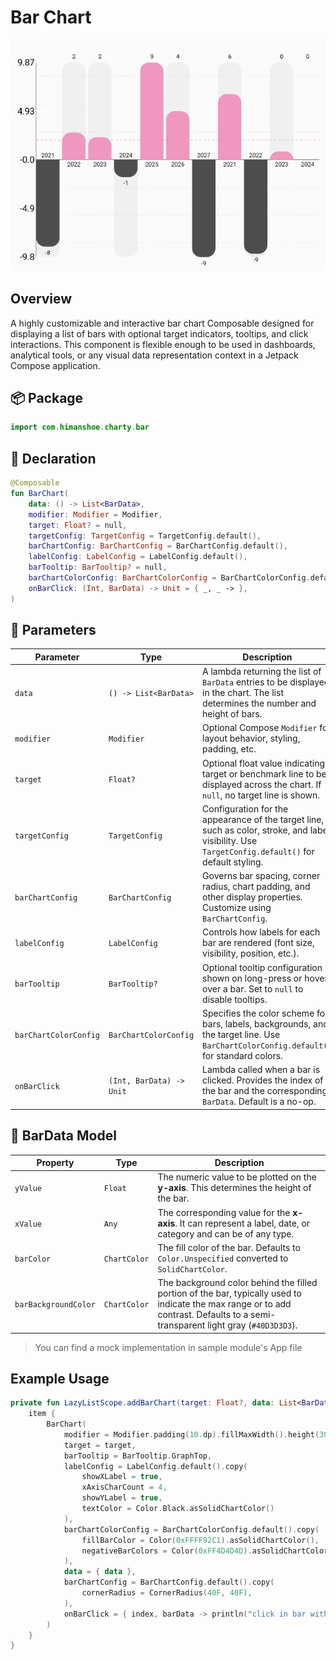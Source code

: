 # Bar Chart

![barchart_01.png](../site/img/bar/barchart_01.png)

## Overview
A highly customizable and interactive bar chart Composable designed for displaying a list of bars with optional target indicators, tooltips, and click interactions. This component is flexible enough to be used in dashboards, analytical tools, or any visual data representation context in a Jetpack Compose application.

## 📦 Package

```kotlin
import com.himanshoe.charty.bar
```

## 🧱 Declaration
```kotlin
@Composable
fun BarChart(
    data: () -> List<BarData>,
    modifier: Modifier = Modifier,
    target: Float? = null,
    targetConfig: TargetConfig = TargetConfig.default(),
    barChartConfig: BarChartConfig = BarChartConfig.default(),
    labelConfig: LabelConfig = LabelConfig.default(),
    barTooltip: BarTooltip? = null,
    barChartColorConfig: BarChartColorConfig = BarChartColorConfig.default(),
    onBarClick: (Int, BarData) -> Unit = { _, _ -> },
)
```

## 🔧 Parameters
| Parameter             | Type                     | Description                                                                                                                                         |
|-----------------------|--------------------------|-----------------------------------------------------------------------------------------------------------------------------------------------------|
| `data`                | `() -> List<BarData>`    | A lambda returning the list of `BarData` entries to be displayed in the chart. The list determines the number and height of bars.                   |
| `modifier`            | `Modifier`               | Optional Compose `Modifier` for layout behavior, styling, padding, etc.                                                                             |
| `target`              | `Float?`                 | Optional float value indicating a target or benchmark line to be displayed across the chart. If `null`, no target line is shown.                    |
| `targetConfig`        | `TargetConfig`           | Configuration for the appearance of the target line, such as color, stroke, and label visibility. Use `TargetConfig.default()` for default styling. |
| `barChartConfig`      | `BarChartConfig`         | Governs bar spacing, corner radius, chart padding, and other display properties. Customize using `BarChartConfig`.                                  |
| `labelConfig`         | `LabelConfig`            | Controls how labels for each bar are rendered (font size, visibility, position, etc.).                                                              |
| `barTooltip`          | `BarTooltip?`            | Optional tooltip configuration shown on long-press or hover over a bar. Set to `null` to disable tooltips.                                          |
| `barChartColorConfig` | `BarChartColorConfig`    | Specifies the color scheme for bars, labels, backgrounds, and the target line. Use `BarChartColorConfig.default()` for standard colors.             |
| `onBarClick`          | `(Int, BarData) -> Unit` | Lambda called when a bar is clicked. Provides the index of the bar and the corresponding `BarData`. Default is a no-op.                             |


## 🧮 BarData Model
| Property             | Type         | Description                                                                                                                                                                      |
|----------------------|--------------|----------------------------------------------------------------------------------------------------------------------------------------------------------------------------------|
| `yValue`             | `Float`      | The numeric value to be plotted on the **y-axis**. This determines the height of the bar.                                                                                        |
| `xValue`             | `Any`        | The corresponding value for the **x-axis**. It can represent a label, date, or category and can be of any type.                                                                  |
| `barColor`           | `ChartColor` | The fill color of the bar. Defaults to `Color.Unspecified` converted to `SolidChartColor`.                                                                                       |
| `barBackgroundColor` | `ChartColor` | The background color behind the filled portion of the bar, typically used to indicate the max range or to add contrast. Defaults to a semi-transparent light gray (`#40D3D3D3`). |


> You can find a mock implementation in sample module's App file

## Example Usage

```kotlin
private fun LazyListScope.addBarChart(target: Float?, data: List<BarData>) {
    item {
        BarChart(
            modifier = Modifier.padding(10.dp).fillMaxWidth().height(300.dp),
            target = target,
            barTooltip = BarTooltip.GraphTop,
            labelConfig = LabelConfig.default().copy(
                showXLabel = true,
                xAxisCharCount = 4,
                showYLabel = true,
                textColor = Color.Black.asSolidChartColor()
            ),
            barChartColorConfig = BarChartColorConfig.default().copy(
                fillBarColor = Color(0xFFFF92C1).asSolidChartColor(),
                negativeBarColors = Color(0xFF4D4D4D).asSolidChartColor()
            ),
            data = { data },
            barChartConfig = BarChartConfig.default().copy(
                cornerRadius = CornerRadius(40F, 40F),
            ),
            onBarClick = { index, barData -> println("click in bar with $index index and data $barData") }
        )
    }
}
```